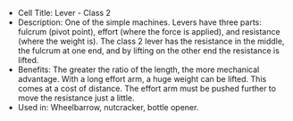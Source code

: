- Cell Title: Lever - Class 2
- Description: One of the simple machines. Levers have three parts: fulcrum (pivot point), effort (where the force is applied), and resistance (where the weight is). The class 2 lever has the resistance in the middle, the fulcrum at one end, and by lifting on the other end the resistance is lifted.
- Benefits: The greater the ratio of the length, the more mechanical advantage. With a long effort arm, a huge weight can be lifted. This comes at a cost of distance. The effort arm must be pushed further to move the resistance just a little.
- Used in: Wheelbarrow, nutcracker, bottle opener.
